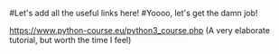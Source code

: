 #Let's add all the useful links here!
#Yoooo, let's get the damn job!

https://www.python-course.eu/python3_course.php (A very elaborate tutorial, but worth the time I feel)
